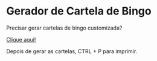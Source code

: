 # Gerador de Cartela de Bingo

Precisar gerar cartelas de bingo customizada?

[Clique aqui!](https://sindelblank.github.io/geradorcartelabingo/)

Depois de gerar as cartelas, CTRL + P para imprimir.
